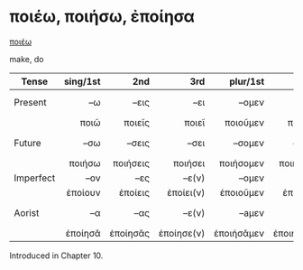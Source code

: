 # ποιέω, ποιήσω, ἐποίησα

[ποιέω](https://en.wiktionary.org/wiki/ποιέω)

make, do

| Tense     | sing/1st |      2nd |        3rd |   plur/1st |       2nd |          3rd | Infinitive |
|-----------|---------:|---------:|-----------:|-----------:|----------:|-------------:|:----------:|
| Present   |       –ω |     –εις |        –ει |      –ομεν |      –ετε |     –ουσι(ν) | 1pp + –ειν |
|           |     ποιῶ |   ποιεῖς |      ποιεῖ |   ποιοῦμεν |   ποιεῖτε |   ποιοῦσῐ(ν) |   ποιεῖν   |
| Future    |      –σω |    –σεις |       –σει |     –σομεν |     –σετε |    –σουσι(ν) | 2pp + –ειν |
|           |   ποιήσω | ποιήσεις |    ποιήσει |  ποιήσομεν |  ποιήσετε | ποιήσουσῐ(ν) |  ποιήσειν  |
| Imperfect |      –ον |      –ες |      –ε(ν) |      –ομεν |      –ετε |          –ον |     -      |
|           |  ἐποίουν |  ἐποίεις |  ἐποίει(ν) |  ἐποιοῦμεν |  ἐποιεῖτε |    ἐποίου(ν) |     -      |
| Aorist    |       –α |      –ας |      –ε(ν) |      –aμεν |      –ατε |          –αν |  3pp +-αἰ  |
|           |  ἐποίησᾰ | ἐποίησᾰς | ἐποίησε(ν) | ἐποιήσᾰμεν | ἐποιήσᾰτε |     ἐποίησᾰν |  ποιῆσαι   |


Introduced in Chapter 10.

